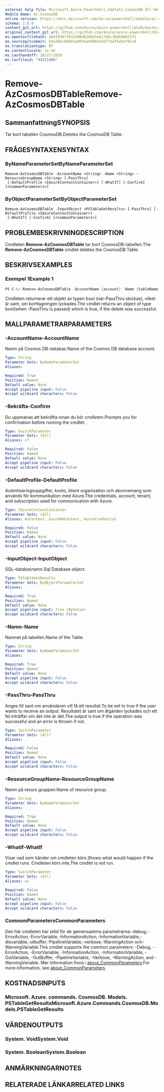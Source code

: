 ```yaml
---
external help file: Microsoft.Azure.PowerShell.Cmdlets.CosmosDB.dll-Help.xml
Module Name: Az.CosmosDB
online version: https://docs.microsoft.com/en-us/powershell/module/az.cosmosdb/remove-azcosmosdbtable
schema: 2.0.0
content_git_url: https://github.com/Azure/azure-powershell/blob/master/src/CosmosDB/CosmosDB/help/Remove-AzCosmosDBTable.md
original_content_git_url: https://github.com/Azure/azure-powershell/blob/master/src/CosmosDB/CosmosDB/help/Remove-AzCosmosDBTable.md
ms.openlocfilehash: ab8f0367f932a96d6296b5e6174bc3b6bbb651f1
ms.sourcegitcommit: b4a38bcb0501a9016a4998efd377aa75d3ef9ce8
ms.translationtype: MT
ms.contentlocale: sv-SE
ms.lasthandoff: 10/27/2020
ms.locfileid: "94321408"
---
```

# <span data-ttu-id="5d4e0-101">Remove-AzCosmosDBTable</span><span class="sxs-lookup"><span data-stu-id="5d4e0-101">Remove-AzCosmosDBTable</span></span>

## <span data-ttu-id="5d4e0-102">Sammanfattning</span><span class="sxs-lookup"><span data-stu-id="5d4e0-102">SYNOPSIS</span></span>
<span data-ttu-id="5d4e0-103">Tar bort tabellen CosmosDB.</span><span class="sxs-lookup"><span data-stu-id="5d4e0-103">Deletes the CosmosDB Table.</span></span>

## <span data-ttu-id="5d4e0-104">FRÅGESYNTAXEN</span><span class="sxs-lookup"><span data-stu-id="5d4e0-104">SYNTAX</span></span>

### <span data-ttu-id="5d4e0-105">ByNameParameterSet</span><span class="sxs-lookup"><span data-stu-id="5d4e0-105">ByNameParameterSet</span></span>
```
Remove-AzCosmosDBTable -AccountName <String> -Name <String> -ResourceGroupName <String> [-PassThru]
 [-DefaultProfile <IAzureContextContainer>] [-WhatIf] [-Confirm] [<CommonParameters>]
```

### <span data-ttu-id="5d4e0-106">ByObjectParameterSet</span><span class="sxs-lookup"><span data-stu-id="5d4e0-106">ByObjectParameterSet</span></span>
```
Remove-AzCosmosDBTable -InputObject <PSTableGetResults> [-PassThru] [-DefaultProfile <IAzureContextContainer>]
 [-WhatIf] [-Confirm] [<CommonParameters>]
```

## <span data-ttu-id="5d4e0-107">PROBLEMBESKRIVNING</span><span class="sxs-lookup"><span data-stu-id="5d4e0-107">DESCRIPTION</span></span>
<span data-ttu-id="5d4e0-108">Cmdleten **Remove-AzCosmosDBTable** tar bort CosmosDB-tabellen.</span><span class="sxs-lookup"><span data-stu-id="5d4e0-108">The **Remove-AzCosmosDBTable** cmdlet deletes the CosmosDB Table.</span></span>

## <span data-ttu-id="5d4e0-109">BESKRIVS</span><span class="sxs-lookup"><span data-stu-id="5d4e0-109">EXAMPLES</span></span>

### <span data-ttu-id="5d4e0-110">Exempel 1</span><span class="sxs-lookup"><span data-stu-id="5d4e0-110">Example 1</span></span>
```powershell
PS C:\> Remove-AzCosmosDBTable -AccountName {account} -Name {tableName} -ResourceGroupName {rgName}
```

<span data-ttu-id="5d4e0-111">Cmdleten returnerar ett objekt av typen bool (när-PassThru skickas), vilket är sant, om borttagningen lyckades.</span><span class="sxs-lookup"><span data-stu-id="5d4e0-111">The cmdlet returns an object of type bool(when -PassThru is passed) which is true, if the delete was successful.</span></span>

## <span data-ttu-id="5d4e0-112">MALLPARAMETRAR</span><span class="sxs-lookup"><span data-stu-id="5d4e0-112">PARAMETERS</span></span>

### <span data-ttu-id="5d4e0-113">-AccountName</span><span class="sxs-lookup"><span data-stu-id="5d4e0-113">-AccountName</span></span>
<span data-ttu-id="5d4e0-114">Namn på Cosmos DB-databas.</span><span class="sxs-lookup"><span data-stu-id="5d4e0-114">Name of the Cosmos DB database account.</span></span>

```yaml
Type: String
Parameter Sets: ByNameParameterSet
Aliases:

Required: True
Position: Named
Default value: None
Accept pipeline input: False
Accept wildcard characters: False
```

### <span data-ttu-id="5d4e0-115">-Bekräfta</span><span class="sxs-lookup"><span data-stu-id="5d4e0-115">-Confirm</span></span>
<span data-ttu-id="5d4e0-116">Du uppmanas att bekräfta innan du kör cmdleten.</span><span class="sxs-lookup"><span data-stu-id="5d4e0-116">Prompts you for confirmation before running the cmdlet.</span></span>

```yaml
Type: SwitchParameter
Parameter Sets: (All)
Aliases: cf

Required: False
Position: Named
Default value: None
Accept pipeline input: False
Accept wildcard characters: False
```

### <span data-ttu-id="5d4e0-117">-DefaultProfile</span><span class="sxs-lookup"><span data-stu-id="5d4e0-117">-DefaultProfile</span></span>
<span data-ttu-id="5d4e0-118">Autentiseringsuppgifter, konto, klient organisation och abonnemang som används för kommunikation med Azure.</span><span class="sxs-lookup"><span data-stu-id="5d4e0-118">The credentials, account, tenant, and subscription used for communication with Azure.</span></span>

```yaml
Type: IAzureContextContainer
Parameter Sets: (All)
Aliases: AzContext, AzureRmContext, AzureCredential

Required: False
Position: Named
Default value: None
Accept pipeline input: False
Accept wildcard characters: False
```

### <span data-ttu-id="5d4e0-119">-InputObject</span><span class="sxs-lookup"><span data-stu-id="5d4e0-119">-InputObject</span></span>
<span data-ttu-id="5d4e0-120">SQL-databasnamn.</span><span class="sxs-lookup"><span data-stu-id="5d4e0-120">Sql Database object.</span></span>

```yaml
Type: PSTableGetResults
Parameter Sets: ByObjectParameterSet
Aliases:

Required: True
Position: Named
Default value: None
Accept pipeline input: True (ByValue)
Accept wildcard characters: False
```

### <span data-ttu-id="5d4e0-121">-Namn</span><span class="sxs-lookup"><span data-stu-id="5d4e0-121">-Name</span></span>
<span data-ttu-id="5d4e0-122">Namnet på tabellen.</span><span class="sxs-lookup"><span data-stu-id="5d4e0-122">Name of the Table.</span></span>

```yaml
Type: String
Parameter Sets: ByNameParameterSet
Aliases:

Required: True
Position: Named
Default value: None
Accept pipeline input: False
Accept wildcard characters: False
```

### <span data-ttu-id="5d4e0-123">-PassThru</span><span class="sxs-lookup"><span data-stu-id="5d4e0-123">-PassThru</span></span>
<span data-ttu-id="5d4e0-124">Anges till sant om användaren vill få ett resultat.</span><span class="sxs-lookup"><span data-stu-id="5d4e0-124">To be set to true if the user wants to receive an output.</span></span>
<span data-ttu-id="5d4e0-125">Resultatet är sant om åtgärden lyckades och ett fel inträffar om det inte är det.</span><span class="sxs-lookup"><span data-stu-id="5d4e0-125">The output is true if the operation was successful and an error is thrown if not.</span></span>

```yaml
Type: SwitchParameter
Parameter Sets: (All)
Aliases:

Required: False
Position: Named
Default value: None
Accept pipeline input: False
Accept wildcard characters: False
```

### <span data-ttu-id="5d4e0-126">-ResourceGroupName</span><span class="sxs-lookup"><span data-stu-id="5d4e0-126">-ResourceGroupName</span></span>
<span data-ttu-id="5d4e0-127">Namn på resurs gruppen.</span><span class="sxs-lookup"><span data-stu-id="5d4e0-127">Name of resource group.</span></span>

```yaml
Type: String
Parameter Sets: ByNameParameterSet
Aliases:

Required: True
Position: Named
Default value: None
Accept pipeline input: False
Accept wildcard characters: False
```

### <span data-ttu-id="5d4e0-128">-WhatIf</span><span class="sxs-lookup"><span data-stu-id="5d4e0-128">-WhatIf</span></span>
<span data-ttu-id="5d4e0-129">Visar vad som händer om cmdleten körs.</span><span class="sxs-lookup"><span data-stu-id="5d4e0-129">Shows what would happen if the cmdlet runs.</span></span>
<span data-ttu-id="5d4e0-130">Cmdleten körs inte.</span><span class="sxs-lookup"><span data-stu-id="5d4e0-130">The cmdlet is not run.</span></span>

```yaml
Type: SwitchParameter
Parameter Sets: (All)
Aliases: wi

Required: False
Position: Named
Default value: None
Accept pipeline input: False
Accept wildcard characters: False
```

### <span data-ttu-id="5d4e0-131">CommonParameters</span><span class="sxs-lookup"><span data-stu-id="5d4e0-131">CommonParameters</span></span>
<span data-ttu-id="5d4e0-132">Den här cmdleten har stöd för de gemensamma parametrarna:-debug,-ErrorAction,-ErrorVariable,-InformationAction,-InformationVariable,-disvariable,-utbuffer,-PipelineVariable,-verbose,-WarningAction och-WarningVariable.</span><span class="sxs-lookup"><span data-stu-id="5d4e0-132">This cmdlet supports the common parameters: -Debug, -ErrorAction, -ErrorVariable, -InformationAction, -InformationVariable, -OutVariable, -OutBuffer, -PipelineVariable, -Verbose, -WarningAction, and -WarningVariable.</span></span> <span data-ttu-id="5d4e0-133">Mer information finns i [about_CommonParameters](http://go.microsoft.com/fwlink/?LinkID=113216).</span><span class="sxs-lookup"><span data-stu-id="5d4e0-133">For more information, see [about_CommonParameters](http://go.microsoft.com/fwlink/?LinkID=113216).</span></span>

## <span data-ttu-id="5d4e0-134">KOSTNADS</span><span class="sxs-lookup"><span data-stu-id="5d4e0-134">INPUTS</span></span>

### <span data-ttu-id="5d4e0-135">Microsoft. Azure. commands. CosmosDB. Models. PSTableGetResults</span><span class="sxs-lookup"><span data-stu-id="5d4e0-135">Microsoft.Azure.Commands.CosmosDB.Models.PSTableGetResults</span></span>

## <span data-ttu-id="5d4e0-136">VÄRDEN</span><span class="sxs-lookup"><span data-stu-id="5d4e0-136">OUTPUTS</span></span>

### <span data-ttu-id="5d4e0-137">System. Void</span><span class="sxs-lookup"><span data-stu-id="5d4e0-137">System.Void</span></span>

### <span data-ttu-id="5d4e0-138">System. Boolean</span><span class="sxs-lookup"><span data-stu-id="5d4e0-138">System.Boolean</span></span>

## <span data-ttu-id="5d4e0-139">ANMÄRKNINGAR</span><span class="sxs-lookup"><span data-stu-id="5d4e0-139">NOTES</span></span>

## <span data-ttu-id="5d4e0-140">RELATERADE LÄNKAR</span><span class="sxs-lookup"><span data-stu-id="5d4e0-140">RELATED LINKS</span></span>

